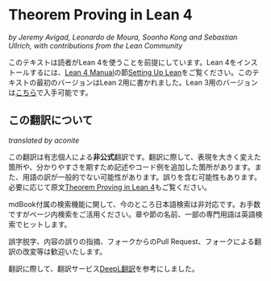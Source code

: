 # Theorem Proving in Lean 4

*by Jeremy Avigad, Leonardo de Moura, Soonho Kong and Sebastian Ullrich, with contributions from the Lean Community*

このテキストは読者がLean 4を使うことを前提にしています。Lean 4をインストールするには、[Lean 4 Manual](https://leanprover.github.io/lean4/doc/)の節[Setting
Up Lean](https://leanprover.github.io/lean4/doc/setup.html)をご覧ください。このテキストの最初のバージョンはLean 2用に書かれました。Lean 3用のバージョンは[こちら](https://leanprover.github.io/theorem_proving_in_lean/)で入手可能です。

## この翻訳について

*translated by aconite*

この翻訳は有志個人による**非公式**翻訳です。翻訳に際して、表現を大きく変えた箇所や、分かりやすさを期すため記述やコード例を追加した箇所があります。また、用語の訳が一般的でない可能性があります。誤りを含む可能性もあります。必要に応じて原文[Theorem Proving in Lean 4](https://leanprover.github.io/theorem_proving_in_lean4/)もご覧ください。

mdBook付属の検索機能に関して、今のところ日本語検索は非対応です。お手数ですがページ内検索をご活用ください。章や節の名前、一部の専門用語は英語検索でヒットします。

誤字脱字、内容の誤りの指摘、フォークからのPull Request、フォークによる翻訳の改変等は歓迎いたします。

翻訳に際して、翻訳サービス[DeepL翻訳](https://www.deepl.com/ja/translator)を参考にしました。
